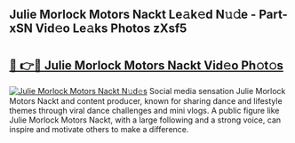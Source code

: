 ## Julie Morlock Motors Nackt Le𝚊k𝚎d N𝚞𝚍e - Part-xSN Vid𝚎o Le𝚊ks Photos zXsf5

# <h2><a href="http://fb30g25.evod.top/?m=Julie+Morlock+Motors+Nackt">🔗 👉🔴 Julie Morlock Motors Nackt Vid𝚎o Ph𝚘t𝚘s</a></h2>

[![Julie Morlock Motors Nackt N𝚞d𝚎s](https://i.imgur.com/8V9OHl7.gif)](http://fb30g25.evod.top/?m=Julie+Morlock+Motors+Nackt)
Social media sensation Julie Morlock Motors Nackt and content producer, known for sharing dance and lifestyle themes through viral dance challenges and mini vlogs. A public figure like Julie Morlock Motors Nackt, with a large following and a strong voice, can inspire and motivate others to make a difference. 
